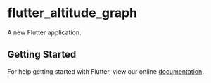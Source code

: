 # flutter_altitude_graph

A new Flutter application.

## Getting Started

For help getting started with Flutter, view our online
[documentation](https://flutter.io/).

